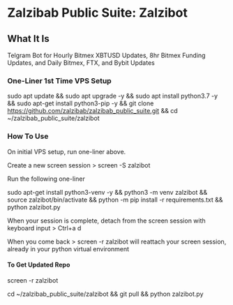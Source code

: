 # Zalzibab Public Suite: Zalzibot

## What It Is

Telgram Bot for Hourly Bitmex XBTUSD Updates, 8hr Bitmex Funding Updates, and Daily Bitmex, FTX, and Bybit Updates

### One-Liner 1st Time VPS Setup

sudo apt update && sudo apt upgrade -y && sudo apt install python3.7 -y && sudo apt-get install python3-pip -y && git clone https://github.com/zalzibab/zalzibab_public_suite.git && cd ~/zalzibab_public_suite/zalzibot

### How To Use

On initial VPS setup, run one-liner above.

Create a new screen session > screen -S zalzibot

Run the following one-liner

sudo apt-get install python3-venv -y && python3 -m venv zalzibot && source zalzibot/bin/activate && python -m pip install -r requirements.txt && python zalzibot.py

When your session is complete, detach from the screen session with keyboard input > Ctrl+a d

When you come back > screen -r zalzibot will reattach your screen session, already in your python virtual environment

#### To Get Updated Repo

screen -r zalzibot

cd ~/zalzibab_public_suite/zalzibot && git pull && python zalzibot.py







